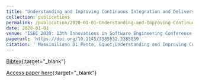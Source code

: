 ```yaml
---
title: "Understanding and Improving Continuous Integration and Delivery Practice using Data from the Wild"
collection: publications
permalink: /publication/2020-01-01-Understanding-and-Improving-Continuous-Integration-and-Delivery-Practice-using-Data-from-the-Wild
date: 2020-01-01
venue: 'ISEC 2020: 13th Innovations in Software Engineering Conference, Jabalpur, India, February 27-29, 2020'
paperurl: 'https://doi.org/10.1145/3385032.3385059'
citation: ' Massimiliano Di Penta, &quot;Understanding and Improving Continuous Integration and Delivery Practice using Data from the Wild.&quot; ISEC 2020: 13th Innovations in Software Engineering Conference, Jabalpur, India, February 27-29, 2020, 2020.'
---
```

[Bibtex](https://dblp.org/rec/conf/indiaSE/Penta20.bib){:target="_blank"}

[Access paper here](https://doi.org/10.1145/3385032.3385059){:target="_blank"}
